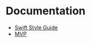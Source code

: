 # Documentation

- [Swift Style Guide](https://github.com/TheAppSolutions-Dev/Documentation/blob/master/SwiftStyleGuide.md "Swift Style Guide")
- [MVP](https://github.com/TheAppSolutions-Dev/Documentation/blob/master/MVP.md "MVP")
